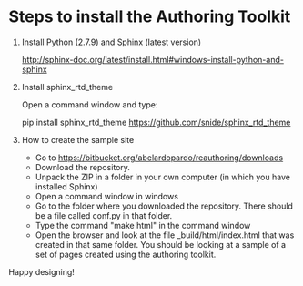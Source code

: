 Steps to install the Authoring Toolkit
======================================

1. Install Python (2.7.9) and Sphinx (latest version)

   http://sphinx-doc.org/latest/install.html#windows-install-python-and-sphinx
 
2. Install sphinx_rtd_theme

   Open a command window and type:

   pip install sphinx_rtd_theme
   https://github.com/snide/sphinx_rtd_theme

3. How to create the sample site

   - Go to https://bitbucket.org/abelardopardo/reauthoring/downloads
   - Download the repository.
    - Unpack the ZIP in a folder in your own computer (in which you have installed Sphinx)
    - Open a command window in windows
    - Go to the folder where you downloaded the repository. There should be a file called 
      conf.py in that folder.
    - Type the command "make html" in the command window
    - Open the browser and look at the file _build/html/index.html that was created in that 
      same folder. You should be looking at a sample of a set of pages created using the
      authoring toolkit. 

Happy designing!
